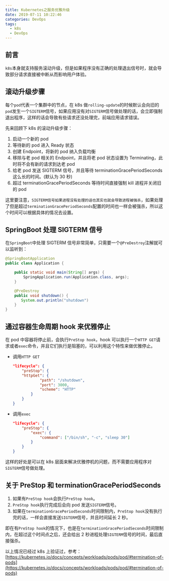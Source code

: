 ```yaml
---
title: Kubernetes之服务优雅升级
date: 2019-07-11 10:22:46
categories: DevOps
tags:
  - k8s
  - DevOps
---
```


## 前言

`k8s`本身就支持服务滚动升级，但是如果程序没有正确的处理退出信号时，就会导致部分请求直接被中断从而影响用户体验。

## 滚动升级步骤

每个`pod`代表一个集群中的节点，在 k8s 做`rolling-update`的时候默认会向旧的`pod`发生一个`SIGTERM`信号，如果应用没有对`SIGTERM`信号做处理的话，会立即强制退出程序，这样的话会导致有些请求还没处理完，前端应用请求错误。

先来回顾下 k8s 的滚动升级步骤：

1. 启动一个新的 pod
2. 等待新的 pod 进入 Ready 状态
3. 创建 Endpoint，将新的 pod 纳入负载均衡
4. 移除与老 pod 相关的 Endpoint，并且将老 pod 状态设置为 Terminating，此时将不会有新的请求到达老 pod
5. 给老 pod 发送 SIGTERM 信号，并且等待 terminationGracePeriodSeconds 这么长的时间。(默认为 30 秒)
6. 超过 terminationGracePeriodSeconds 等待时间直接强制 kill 进程并关闭旧的 pod

这里要注意，`SIGTERM信号如果进程没有处理的话也其实也就会导致进程被强杀`，如果处理了但是超过`terminationGracePeriodSeconds`配置的时间也一样会被强杀，所以这个时间可以根据具体的情况去设置。

<!-- more -->

## SpringBoot 处理 SIGTERM 信号

在`SpringBoot`中处理 SIGTERM 信号非常简单，只需要一个`@PreDestroy`注解就可以监听到：

```java
@SpringBootApplication
public class Application {

    public static void main(String[] args) {
        SpringApplication.run(Application.class, args);
    }

    @PreDestroy
    public void shutdown() {
       System.out.println("shutdown")
    }
}
```

## 通过容器生命周期 hook 来优雅停止

在 pod 中容器将停止前，会执行`PreStop hook`，hook 可以执行一个`HTTP GET`请求或者`exec`命令，并且它们执行是阻塞的，可以利用这个特性来做优雅停止。

- 调用`HTTP GET`

  ```json
  "lifecycle": {
      "preStop": {
      "httpGet": {
              "path": "/shutdown",
              "port": 3000,
              "scheme": "HTTP"
          }
      }
  }
  ```

- 调用`exec`
  ```json
  "lifecycle": {
      "preStop": {
          "exec": {
              "command": ["/bin/sh", "-c", "sleep 30"]
          }
      }
  }
  ```

这样的好处是可以在 k8s 层面来解决优雅停机的问题，而不需要应用程序对`SIGTERM`信号做处理。

## 关于 PreStop 和 terminationGracePeriodSeconds

1. 如果有`PreStop hook`会执行`PreStop hook`。
2. `PreStop hook`执行完成后会向 pod 发送`SIGTERM`信号。
3. 如果在`terminationGracePeriodSeconds`时间限制内，`PreStop hook`没有执行完的话，一样会直接发送`SIGTERM`信号，并且时间延长 2 秒。

即在有`PreStop hook`的情况下，也是在`terminationGracePeriodSeconds`时间限制内，在超过这个时间点之后，还会给出 2 秒进程处理`SIGTERM`信号的时间，最后直接强杀。

以上情况已经过 k8s 上验证过，参考：[https://kubernetes.io/docs/concepts/workloads/pods/pod/#termination-of-pods](https://kubernetes.io/docs/concepts/workloads/pods/pod/#termination-of-pods)

